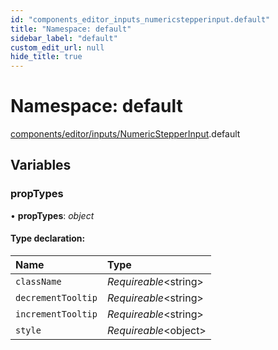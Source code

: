 ```yaml
---
id: "components_editor_inputs_numericstepperinput.default"
title: "Namespace: default"
sidebar_label: "default"
custom_edit_url: null
hide_title: true
---
```


# Namespace: default

[components/editor/inputs/NumericStepperInput](components_editor_inputs_numericstepperinput.md).default

## Variables

### propTypes

• **propTypes**: *object*

#### Type declaration:

Name | Type |
:------ | :------ |
`className` | *Requireable*<string\> |
`decrementTooltip` | *Requireable*<string\> |
`incrementTooltip` | *Requireable*<string\> |
`style` | *Requireable*<object\> |
